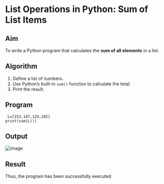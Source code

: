 # List Operations in Python: Sum of List Items

##  Aim
To write a Python program that calculates the **sum of all elements** in a list.

##  Algorithm
1. Define a list of numbers.
2. Use Python’s built-in `sum()` function to calculate the total.
3. Print the result.

##  Program
~~~
 L=[153,147,124,102] 
print(sum(L))) 
~~~


## Output
![image](https://github.com/user-attachments/assets/a0a55823-a5f4-4ad1-b33c-fa84371b2dbd)

## Result
Thus, the program has been successfully executed
